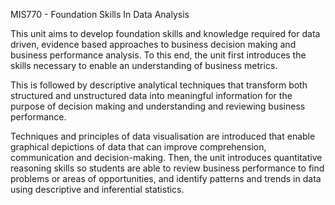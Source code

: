 MIS770 - Foundation Skills In Data Analysis 

This unit aims to develop foundation skills and knowledge required for data driven, evidence based approaches to business decision making and business performance analysis. To this end, the unit first introduces the skills necessary to enable an understanding of business metrics. 

This is followed by descriptive analytical techniques that transform both structured and unstructured data into meaningful information for the purpose of decision making and understanding and reviewing business performance. 

Techniques and principles of data visualisation are introduced that enable graphical depictions of data that can improve comprehension, communication and decision-making. Then, the unit introduces quantitative reasoning skills so students are able to review business performance to find problems or areas of opportunities, and identify patterns and trends in data using descriptive and inferential statistics.
